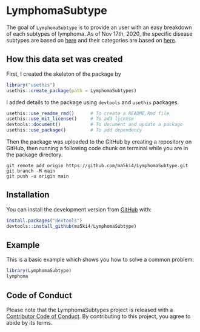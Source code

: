 
<!-- README.md is generated from README.Rmd. Please edit that file -->

# LymphomaSubtype

<!-- badges: start -->

<!-- badges: end -->

The goal of `LymphomaSubtype` is to provide an user with an easy
breakdown of each subtypes of lymphoma. As of Nov 17th, 2020, the specific disease subtypes are based on [here](https://www.llscanada.org/lymphoma/non-hodgkin-lymphoma/diagnosis/nhl-subtypes) and their categories are based on [here](https://www.lymphomacoalition.org/lymphomas/lymphoma-subtypes).

## How this data set was created

First, I created the skeleton of the package by

```r
library("usethis")
usethis::create_package(path = LymphomaSubtypes)
```

I added details to the package using `devtools` and `usethis` packages.

``` r
usethis::use_readme_rmd()      # To create a README.Rmd file
usethis::use_mit_license()     # To add license
devtools::document()           # To document and update a package
usethis::use_package()         # To add dependency
```

Then the package was uploaded to the GitHub by creating a repository on GitHub, then running a following code chunk on terminal while you are in the package directory.
```
git remote add origin https://github.com/ma5ki4/LymphomaSubtype.git
git branch -M main
git push -u origin main
```


## Installation

You can install the development version from [GitHub](https://github.com/ma5ki4/LymphomaSubtype) with:

``` r
install.packages("devtools")
devtools::install_github(ma5ki4/LymphomaSubtype)
```

## Example

This is a basic example which shows you how to solve a common problem:

``` r
library(LymphomaSubtype)
lymphoma
```

## Code of Conduct

Please note that the LymphomaSubtypes project is released with a
[Contributor Code of
Conduct](https://contributor-covenant.org/version/2/0/CODE_OF_CONDUCT.html).
By contributing to this project, you agree to abide by its terms.
